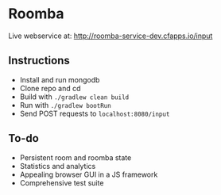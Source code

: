 # Roomba
Live webservice at: http://roomba-service-dev.cfapps.io/input
## Instructions
- Install and run mongodb
- Clone repo and cd
- Build with `./gradlew clean build`
- Run with `./gradlew bootRun`
- Send POST requests to `localhost:8080/input`

## To-do
- Persistent room and roomba state
- Statistics and analytics
- Appealing browser GUI in a JS framework
- Comprehensive test suite